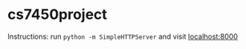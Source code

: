 # cs7450project

Instructions: run 
`python -m SimpleHTTPServer` and visit [localhost:8000](http://localhost:8000)